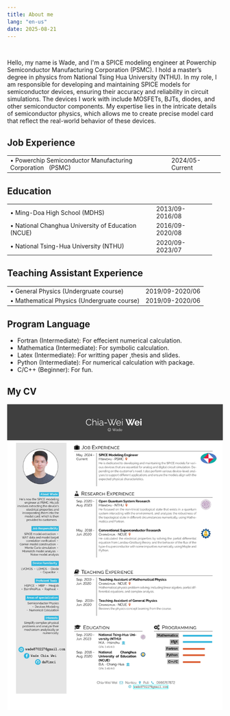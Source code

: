```yaml
---
title: About me
lang: "en-us"
date: 2025-08-21
---
```


<br>
<p style="text-align:left" class="effect-1">
Hello, my name is Wade, and I'm a SPICE modeling engineer at Powerchip Semiconductor Manufacturing Corporation (PSMC). I hold a master’s degree in physics from National Tsing Hua University (NTHU). In my role, I am responsible for developing and maintaining SPICE models for semiconductor devices, ensuring their accuracy and reliability in circuit simulations. The devices I work with include MOSFETs, BJTs, diodes, and other semiconductor components. My expertise lies in the intricate details of semiconductor physics, which allows me to create precise model card that reflect the real-world behavior of these devices.
</p>

## Job Experience

<table style="width:99%;">
<tr>
<td>&#8226; Powerchip Semiconductor Manufacturing Corporation &#160;&#160;(PSMC)</td>
<td> 2024/05-Current</td>
</tr>
</table>

## Education

<table style="width:95%;">
<tr>
<td>&#8226; Ming-Doa High School (MDHS)</td>
<td>2013/09-2016/08</td>
</tr>
<tr>
<td>&#x2022; National Changhua University of Education (NCUE)</td>
<td>2016/09-2020/08</td>
</tr>

<tr>
<td>&#x2022; National Tsing-Hua University (NTHU)</td>
<td>2020/09-2023/07</td>
</tr>
</table>

## Teaching Assistant Experience

<table style="width:99%;">
<tr>
<td>&#8226; General Physics (Undergruate course)</td>
<td>2019/09-2020/06</td>
</tr>
<tr>
<td>&#x2022; Mathematical Physics (Undergruate course)</td>
<td>2019/09-2020/06</td>
</tr>
</table>

## Program Language

<ul class="skill-list">
	<li>Fortran (Intermediate): For effecient numerical calculation.</li>
	<li>Mathematica (Intermediate): For symbolic calculation.</li>
	<li>Latex (Intermediate): For writting paper ,thesis and slides.</li>
        <li>Python (Intermediate): For numerical calculation with package.</li>
        <li>C/C++ (Beginner): For fun.</li>
</ul>

## My CV

![](./img/WadeCV.jpg)
